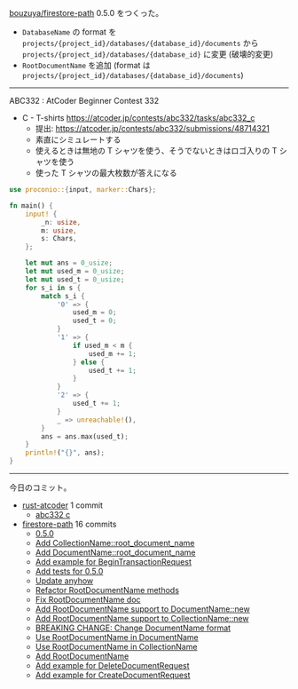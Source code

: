[bouzuya/firestore-path] 0.5.0 をつくった。

- `DatabaseName` の format を `projects/{project_id}/databases/{database_id}/documents` から `projects/{project_id}/databases/{database_id}` に変更 (破壊的変更)
- `RootDocumentName` を追加 (format は `projects/{project_id}/databases/{database_id}/documents`)

---

ABC332 : AtCoder Beginner Contest 332

- C - T-shirts
  <https://atcoder.jp/contests/abc332/tasks/abc332_c>
  - 提出: <https://atcoder.jp/contests/abc332/submissions/48714321>
  - 素直にシミュレートする
  - 使えるときは無地の T シャツを使う、そうでないときはロゴ入りの T シャツを使う
  - 使った T シャツの最大枚数が答えになる

```rust
use proconio::{input, marker::Chars};

fn main() {
    input! {
        _n: usize,
        m: usize,
        s: Chars,
    };

    let mut ans = 0_usize;
    let mut used_m = 0_usize;
    let mut used_t = 0_usize;
    for s_i in s {
        match s_i {
            '0' => {
                used_m = 0;
                used_t = 0;
            }
            '1' => {
                if used_m < m {
                    used_m += 1;
                } else {
                    used_t += 1;
                }
            }
            '2' => {
                used_t += 1;
            }
            _ => unreachable!(),
        }
        ans = ans.max(used_t);
    }
    println!("{}", ans);
}
```

---

今日のコミット。

- [rust-atcoder](https://github.com/bouzuya/rust-atcoder) 1 commit
  - [abc332 c](https://github.com/bouzuya/rust-atcoder/commit/d8e1f0b330fc4bb3f753263e8d15172a89fbee48)
- [firestore-path](https://github.com/bouzuya/firestore-path) 16 commits
  - [0.5.0](https://github.com/bouzuya/firestore-path/commit/00b4317a08415497de739a18e4897e8d1c7f6ff8)
  - [Add CollectionName::root_document_name](https://github.com/bouzuya/firestore-path/commit/38162930679b80986fcd044ece3d0ce1bb955ed4)
  - [Add DocumentName::root_document_name](https://github.com/bouzuya/firestore-path/commit/83d64f319d0274d635ce2115862f77f078b39a57)
  - [Add example for BeginTransactionRequest](https://github.com/bouzuya/firestore-path/commit/471eb1b02982cde2d0ce926ec04aecc1b0dd56c2)
  - [Add tests for 0.5.0](https://github.com/bouzuya/firestore-path/commit/da59cefe07f2d09f130756dfaec61af65fdd5ec4)
  - [Update anyhow](https://github.com/bouzuya/firestore-path/commit/c57b8c2e332c364072bab7eb80c62e00d12980ab)
  - [Refactor RootDocumentName methods](https://github.com/bouzuya/firestore-path/commit/49e827ca7bf2ee837363fc238db6385bbfb20aa5)
  - [Fix RootDocumentName doc](https://github.com/bouzuya/firestore-path/commit/7f365a7a18d2ffe4da0a862d81b71a899bb28a7c)
  - [Add RootDocumentName support to DocumentName::new](https://github.com/bouzuya/firestore-path/commit/cde798fb6ecf184b1a6541da407760c45b9bdd91)
  - [Add RootDocumentName support to CollectionName::new](https://github.com/bouzuya/firestore-path/commit/3b111fffff2237ea92065b696d643b3d2cb8d457)
  - [BREAKING CHANGE: Change DocumentName format](https://github.com/bouzuya/firestore-path/commit/077ca71d5326b8730bf33f79f40f0da61669ad3d)
  - [Use RootDocumentName in DocumentName](https://github.com/bouzuya/firestore-path/commit/b67fe02c7cdf58c77aa42cf13b10692dfd9d6f7d)
  - [Use RootDocumentName in CollectionName](https://github.com/bouzuya/firestore-path/commit/3bfd6a996685b5de8f610f6d7a5379051deaf310)
  - [Add RootDocumentName](https://github.com/bouzuya/firestore-path/commit/f6f662d999b940c48599780dec34d05ea8728af7)
  - [Add example for DeleteDocumentRequest](https://github.com/bouzuya/firestore-path/commit/4c3c27e8f653af7413e38d481185316c6e0eb1a6)
  - [Add example for CreateDocumentRequest](https://github.com/bouzuya/firestore-path/commit/e9bbcc0bcd1626e6bbd1c383ffb2219bb1166cea)

[bouzuya/firestore-path]: https://github.com/bouzuya/firestore-path
